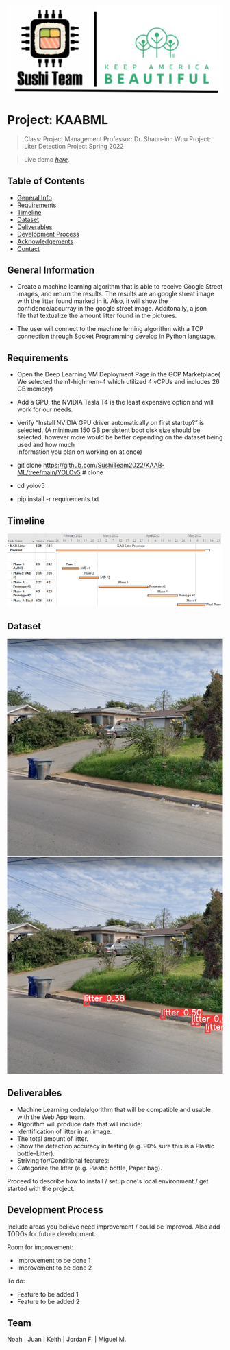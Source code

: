 ![plot](./Images/Logo1.PNG)
# Project: KAABML

> Class: Project Management
> Professor: Dr. Shaun-inn Wuu 
> Project: Liter Detection Project
> Spring 2022

> Live demo [_here_](https://www.example.com). <!-- If you have the project hosted somewhere, include the link here. -->

## Table of Contents
* [General Info](#general-information)
* [Requirements](#requirements)
* [Timeline](#timeline)
* [Dataset](#dataset)
* [Deliverables](#Deliverables)
* [Development Process](#development-process)
* [Acknowledgements](#acknowledgements)
* [Contact](#contact)

## General Information
- Create a machine learning algorithm that is able to receive Google Street images, and return the results. The results are
  an google streat image with the litter found marked in it. Also, it will show the confidence/accurray in the google street image. Additonally, a json   
  file that textualize the amount litter found in the pictures.
  
- The user will connect to the machine lerning algorithm with a TCP connection through Socket Programming develop in Python language.

## Requirements
- Open the Deep Learning VM Deployment Page in the GCP Marketplace( We selected the n1-highmem-4 which utilized 4 vCPUs and includes 26 GB memory) 
- Add a GPU, the NVIDIA Tesla T4 is the least expensive option and will work for our needs. 
- Verify “Install NVIDIA GPU driver automatically on first startup?” is selected. 
  (A minimum 150 GB persistent boot disk size should be selected,   however more would be better depending on the dataset being used and how much   
   information you plan on working on at once)

- git clone https://github.com/SushiTeam2022/KAAB-ML/tree/main/YOLOv5   # clone
- cd yolov5
- pip install -r requirements.txt 

## Timeline
![plot](./Images/Timeline.PNG)
<!-- -->


## Dataset
![GitHub Light](./SAMPLES/Keith_GS/Image3.jpg)
![GitHub Dark](./SAMPLES/Keith_GS_1280_Output/Image3.jpg)
<!-- If you have screenshots you'd like to share, include them here. -->


## Deliverables
-	Machine Learning code/algorithm that will be compatible and usable with the Web App team.
-	Algorithm will produce data that will include:
  -	Identification of litter in an image.
  -	The total amount of litter.
  -	Show the detection accuracy in testing (e.g. 90% sure this is a Plastic bottle-Litter).
  -	Striving for/Conditional features: 
-	Categorize the litter (e.g. Plastic bottle, Paper bag).


Proceed to describe how to install / setup one's local environment / get started with the project.

## Development Process
Include areas you believe need improvement / could be improved. Also add TODOs for future development.

Room for improvement:
- Improvement to be done 1
- Improvement to be done 2

To do:
- Feature to be added 1
- Feature to be added 2

## Team
Noah | Juan | Keith | Jordan F. | Miguel M.
